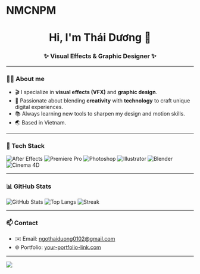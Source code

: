 # NMCNPM
<h1 align="center">Hi, I'm Thái Dương 👋</h1>
<h3 align="center">✨ Visual Effects & Graphic Designer ✨</h3>

---

### 👨‍💻 About me
- 🎬 I specialize in **visual effects (VFX)** and **graphic design**.  
- 🎨 Passionate about blending **creativity** with **technology** to craft unique digital experiences.  
- 📚 Always learning new tools to sharpen my design and motion skills.  
- 🌏 Based in Vietnam.  

---

### 🧰 Tech Stack
![After Effects](https://img.shields.io/badge/Adobe_After_Effects-9999FF?logo=adobeaftereffects&logoColor=white)
![Premiere Pro](https://img.shields.io/badge/Adobe_Premiere_Pro-9999FF?logo=adobepremierepro&logoColor=white)
![Photoshop](https://img.shields.io/badge/Adobe_Photoshop-31A8FF?logo=adobephotoshop&logoColor=white)
![Illustrator](https://img.shields.io/badge/Adobe_Illustrator-FF9A00?logo=adobeillustrator&logoColor=white)
![Blender](https://img.shields.io/badge/Blender-F5792A?logo=blender&logoColor=white)
![Cinema 4D](https://img.shields.io/badge/Cinema_4D-011A6A?logo=cinema4d&logoColor=white)


---

### 📊 GitHub Stats
![GitHub Stats](https://github-readme-stats.vercel.app/api?username=ngothaiduong0102-boop&show_icons=true&theme=radical)
![Top Langs](https://github-readme-stats.vercel.app/api/top-langs/?username=ngothaiduong0102-boop&layout=compact&theme=radical)
![Streak](https://streak-stats.demolab.com?user=ngothaiduong0102-boop&theme=radical)

---

### 📫 Contact
- ✉️ Email: [ngothaiduong0102@gmail.com](ngothaiduong0102@gmail.com)  
- 🌐 Portfolio: [your-portfolio-link.com](https://www.behance.net/ngothaiduong1)  

---

![](https://visitor-badge.laobi.icu/badge?page_id=ngothaiduong0102-boop.ngothaiduong0102-boop)
